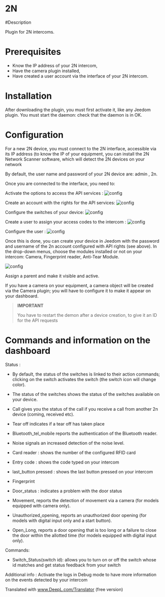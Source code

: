 # 2N

#Description 

Plugin for 2N intercoms.



# Prerequisites

 - Know the IP address of your 2N intercom,
 - Have the camera plugin installed,
 - Have created a user account via the interface of your 2N intercom.

# Installation

After downloading the plugin, you must first activate it, like any Jeedom plugin.
You must start the daemon: check that the daemon is in OK.


# Configuration

For a new 2N device, you must connect to the 2N interface, accessible via its IP address (to know the IP of your equipment, you can install the 2N Network Scanner software, which will detect the 2N devices on your network

By default, the user name and password of your 2N device are: admin , 2n.

Once you are connected to the interface, you need to:


Activate the options to access the API services :
![config](../images/2nAPI.png)


Create an account with the rights for the API services:
![config](../images/2nUser.png)


Configure the switches of your device:
![config](../images/2nSwitch.png)


Create a user to assign your access codes to the intercom :
![config](../images/2nUsers.png)


Configure the user :
![config](../images/2nConfigUser.png)




Once this is done, you can create your device in Jeedom with the password and username of the 2n account configured with API rights (see above).
In the drop-down menus, choose the modules installed or not on your intercom: Camera, Fingerprint reader, Anti-Tear Module.

![config](../images/2nCrea.png)


Assign a parent and make it visible and active.

If you have a camera on your equipment, a camera object will be created via the Camera plugin; you will have to configure it to make it appear on your dashboard.



>**IMPORTANT**
>
>You have to restart the demon after a device creation, to give it an ID for the API requests


# Commands and information on the dashboard 


Status :

- By default, the status of the switches is linked to their action commands; clicking on the switch activates the switch (the switch icon will change color).
- The status of the switches shows the status of the switches available on your device.


- Call gives you the status of the call if you receive a call from another 2n device (coming, received etc).

- Tear off indicates if a tear off has taken place

- Bluetooth_tel_mobile reports the authentication of the Bluetooth reader.


- Noise signals an increased detection of the noise level.

- Card reader : shows the number of the configured RFID card


- Entry code : shows the code typed on your intercom


- last_button pressed : shows the last button pressed on your intercom

- Fingerprint



- Door_status : indicates a problem with the door status

- Movement, reports the detection of movement via a camera (for models equipped with camera only).

- Unauthorized_opening, reports an unauthorized door opening (for models with digital input only and a start button).
- Open_Long, reports a door opening that is too long or a failure to close the door within the allotted time (for models equipped with digital input only).



Commands:
- Switch_Status(switch id): allows you to turn on or off the switch whose id matches and get status feedback from your switch

Additional info :
Activate the logs in Debug mode to have more information on the events detected by your intercom

Translated with www.DeepL.com/Translator (free version)